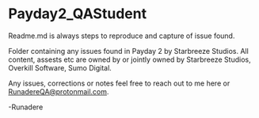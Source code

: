 # Payday2_QAStudent

Readme.md is always steps to reproduce and capture of issue found.

Folder containing any issues found in Payday 2 by Starbreeze Studios. All content, assests etc are owned by or jointly owned by Starbreeze Studios, Overkill Software, Sumo Digital.

Any issues, corrections or notes feel free to reach out to me here or RunadereQA@protonmail.com.

-Runadere
